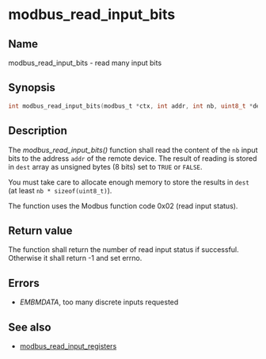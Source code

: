 # modbus_read_input_bits

## Name

modbus_read_input_bits - read many input bits

## Synopsis

```c
int modbus_read_input_bits(modbus_t *ctx, int addr, int nb, uint8_t *dest);
```

## Description

The *modbus_read_input_bits()* function shall read the content of the `nb` input
bits to the address `addr` of the remote device. The result of reading is stored
in `dest` array as unsigned bytes (8 bits) set to `TRUE` or `FALSE`.

You must take care to allocate enough memory to store the results in `dest`
(at least `nb * sizeof(uint8_t)`).

The function uses the Modbus function code 0x02 (read input status).

## Return value

The function shall return the number of read input status if
successful. Otherwise it shall return -1 and set errno.

## Errors

- *EMBMDATA*, too many discrete inputs requested

## See also

- [modbus_read_input_registers](modbus_read_input_registers.md)
